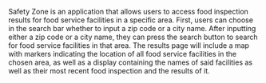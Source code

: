Safety Zone is an application that allows users to access food inspection results for food service facilities in a specific area.
First, users can choose in the search bar whether to input a zip code or a city name. After inputting either 
a zip code or a city name, they can press the search button to search for food service facilities in that area. The results page will
include a map with markers indicating the location of all food service facilities in the chosen area, as well as a display containing the names of said facilities as well as their most recent food inspection and the results of it.
